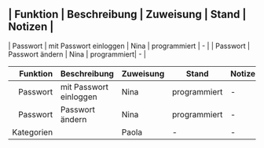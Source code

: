 | Funktion | Beschreibung | Zuweisung | Stand | Notizen |
---------------------------------------------------------
| Passwort | mit Passwort einloggen | Nina | programmiert | - |
| Passwort | Passwort ändern        | Nina | programmiert| - |

| Funktion | Beschreibung | Zuweisung | Stand | Notizen |
|---------:|--------------|---------------|---------------|---------------|
|Passwort |mit Passwort einloggen| Nina | programmiert | - |
|Passwort |Passwort ändern| Nina | programmiert | - |
| Kategorien|              | Paola | - | - |


